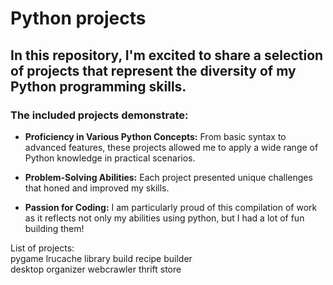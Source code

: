 # Python projects 

## In this repository, I'm excited to share a selection of projects that represent the diversity of my Python programming skills. 

### The included projects demonstrate:

- **Proficiency in Various Python Concepts:** From basic syntax to advanced features, these projects allowed me to apply a wide range of Python knowledge in practical scenarios.

- **Problem-Solving Abilities:** Each project presented unique challenges that honed and improved my skills.

- **Passion for Coding:** I am particularly proud of this compilation of work as it reflects not only my abilities using python, but I had a lot of fun building them! 

List of projects:  
  pygame 
  lrucache 
  library build 
  recipe builder  
  desktop organizer 
  webcrawler 
  thrift store 

